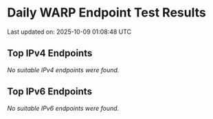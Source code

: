 # Daily WARP Endpoint Test Results

Last updated on: 2025-10-09 01:08:48 UTC

## Top IPv4 Endpoints

*No suitable IPv4 endpoints were found.*


## Top IPv6 Endpoints

*No suitable IPv6 endpoints were found.*

